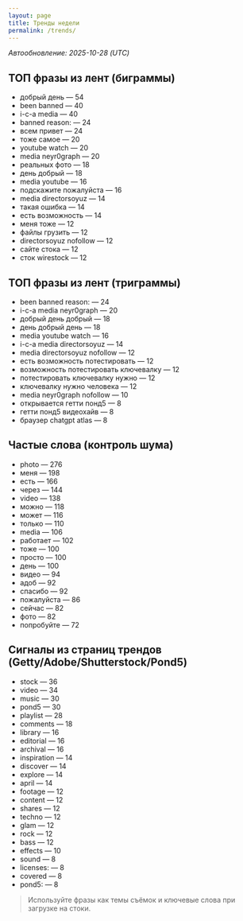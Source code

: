 ```yaml
---
layout: page
title: Тренды недели
permalink: /trends/
---
```


_Автообновление: 2025-10-28 (UTC)_

## ТОП фразы из лент (биграммы)
- добрый день — 54
- been banned — 40
- i-c-a media — 40
- banned reason: — 24
- всем привет — 24
- тоже самое — 20
- youtube watch — 20
- media neyr0graph — 20
- реальных фото — 18
- день добрый — 18
- media youtube — 16
- подскажите пожалуйста — 16
- media directorsoyuz — 14
- такая ошибка — 14
- есть возможность — 14
- меня тоже — 12
- файлы грузить — 12
- directorsoyuz nofollow — 12
- сайте стока — 12
- сток wirestock — 12

## ТОП фразы из лент (триграммы)
- been banned reason: — 24
- i-c-a media neyr0graph — 20
- добрый день добрый — 18
- день добрый день — 18
- media youtube watch — 16
- i-c-a media directorsoyuz — 14
- media directorsoyuz nofollow — 12
- есть возможность потестировать — 12
- возможность потестировать ключевалку — 12
- потестировать ключевалку нужно — 12
- ключевалку нужно человека — 12
- media neyr0graph nofollow — 10
- открывается гетти понд5 — 8
- гетти понд5 видеохайв — 8
- браузер chatgpt atlas — 8

## Частые слова (контроль шума)
- photo — 276
- меня — 198
- есть — 166
- через — 144
- video — 138
- можно — 118
- может — 116
- только — 110
- media — 106
- работает — 102
- тоже — 100
- просто — 100
- день — 100
- видео — 94
- адоб — 92
- спасибо — 92
- пожалуйста — 86
- сейчас — 82
- фото — 82
- попробуйте — 72

## Сигналы из страниц трендов (Getty/Adobe/Shutterstock/Pond5)
- stock — 36
- video — 34
- music — 30
- pond5 — 30
- playlist — 28
- comments — 18
- library — 16
- editorial — 16
- archival — 16
- inspiration — 14
- discover — 14
- explore — 14
- april — 14
- footage — 12
- content — 12
- shares — 12
- techno — 12
- glam — 12
- rock — 12
- bass — 12
- effects — 10
- sound — 8
- licenses: — 8
- covered — 8
- pond5: — 8

> Используйте фразы как темы съёмок и ключевые слова при загрузке на стоки.

